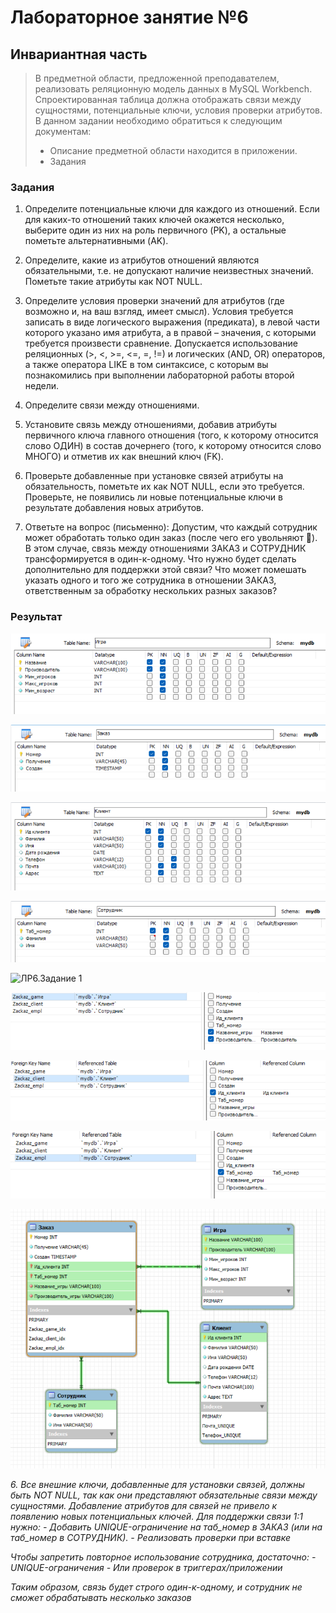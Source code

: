 # Лабораторное занятие №6
## Инвариантная часть
> В предметной области, предложенной преподавателем, реализовать реляционную  модель данных в MySQL Workbench. Спроектированная таблица должна отображать связи между сущностями, потенциальные ключи, условия проверки атрибутов.
>В данном задании необходимо обратиться к следующим документам:
> - Описание предметной области находится в приложении.
> - Задания

### Задания
1. Определите потенциальные ключи для каждого из отношений. Если для 
каких-то отношений таких ключей окажется несколько, выберите один из них 
на роль первичного (PK), а остальные пометьте альтернативными (AK).  

2. Определите, какие из атрибутов отношений являются обязательными, т.е. не 
допускают наличие неизвестных значений. Пометьте такие атрибуты как NOT 
NULL.  
3. Определите условия проверки значений для атрибутов (где возможно и, на 
ваш взгляд, имеет смысл). Условия требуется записать в виде логического 
выражения (предиката), в левой части которого указано имя атрибута, а в 
правой – значения, с которыми требуется произвести сравнение. Допускается 
использование реляционных (>, <, >=, <=, =, !=) и логических (AND, OR) 
операторов, а также оператора LIKE в том синтаксисе, с которым вы 
познакомились при выполнении лабораторной работы второй недели.  

4. Определите связи между отношениями.  

5. Установите связь между отношениями, добавив атрибуты первичного ключа 
главного отношения (того, к которому относится слово ОДИН) в состав 
дочернего (того, к которому относится слово МНОГО) и отметив их как 
внешний ключ (FK).  

6. Проверьте добавленные при установке связей атрибуты на обязательность, 
пометьте их как NOT NULL, если это требуется. Проверьте, не появились ли 
новые потенциальные ключи в результате добавления новых атрибутов.

7. Ответьте на вопрос (письменно): 
Допустим, что каждый сотрудник может обработать только один заказ (после 
чего его увольняют ). В этом случае, связь между отношениями ЗАКАЗ и 
СОТРУДНИК трансформируется в один-к-одному. Что нужно будет сделать 
дополнительно для поддержки этой связи? Что может помешать указать 
одного и того же сотрудника в отношении ЗАКАЗ, ответственным за 
обработку нескольких разных заказов? 

### Результат

![ЛР6.Задание 1](https://github.com/Stepanova-Anna/based/blob/main/LR6/игра.png)

![ЛР6.Задание 1](https://github.com/Stepanova-Anna/based/blob/main/LR6/заказ.png)

![ЛР6.Задание 1](https://github.com/Stepanova-Anna/based/blob/main/LR6/клиент.png)

![ЛР6.Задание 1](https://github.com/Stepanova-Anna/based/blob/main/LR6/сотрудник.png)

![ЛР6.Задание 1](https://github.com/Stepanova-Anna/based/blob/main/LR6/з3.png)

![ЛР6.Задание 1](https://github.com/Stepanova-Anna/based/blob/main/LR6/св1.png)

![ЛР6.Задание 1](https://github.com/Stepanova-Anna/based/blob/main/LR6/св2.png)

![ЛР6.Задание 1](https://github.com/Stepanova-Anna/based/blob/main/LR6/св3.png)

![ЛР6.Задание 1](https://github.com/Stepanova-Anna/based/blob/main/LR6/связи.png)

*6. Все внешние ключи, добавленные для установки связей, должны быть NOT NULL, так как они представляют обязательные связи между сущностями. Добавление атрибутов для связей не привело к появлению новых потенциальных ключей.*
*Для поддержки связи 1:1 нужно:*
*- Добавить UNIQUE-ограничение на таб_номер в ЗАКАЗ (или на таб_номер в СОТРУДНИК).*
*- Реализовать проверки при вставке*

*Чтобы запретить повторное использование сотрудника, достаточно:*
*- UNIQUE-ограничения*
*- Или проверок в триггерах/приложении*

*Таким образом, связь будет строго один-к-одному, и сотрудник не сможет обрабатывать несколько заказов*
